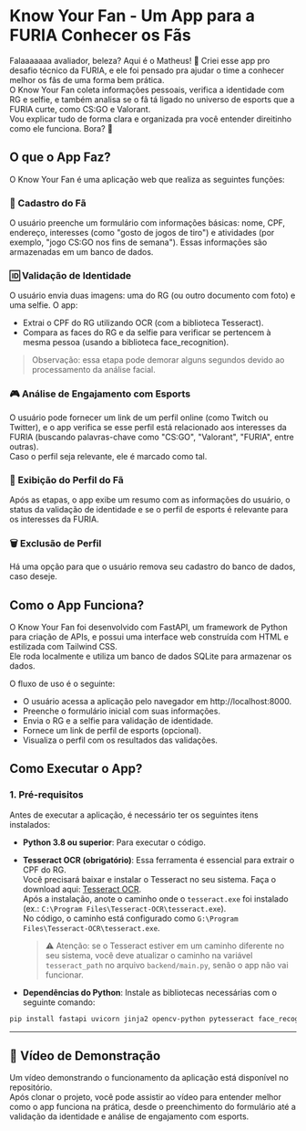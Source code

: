 # Know Your Fan - Um App para a FURIA Conhecer os Fãs

Falaaaaaaa avaliador, beleza? Aqui é o Matheus! 👋 Criei esse app pro desafio técnico da FURIA, e ele foi pensado pra ajudar o time a conhecer melhor os fãs de uma forma bem prática.  
O Know Your Fan coleta informações pessoais, verifica a identidade com RG e selfie, e também analisa se o fã tá ligado no universo de esports que a FURIA curte, como CS:GO e Valorant.  
Vou explicar tudo de forma clara e organizada pra você entender direitinho como ele funciona. Bora? 🚀

## O que o App Faz?

O Know Your Fan é uma aplicação web que realiza as seguintes funções:

### 📝 Cadastro do Fã

O usuário preenche um formulário com informações básicas: nome, CPF, endereço, interesses (como "gosto de jogos de tiro") e atividades (por exemplo, "jogo CS:GO nos fins de semana"). Essas informações são armazenadas em um banco de dados.

### 🆔 Validação de Identidade

O usuário envia duas imagens: uma do RG (ou outro documento com foto) e uma selfie. O app:

- Extrai o CPF do RG utilizando OCR (com a biblioteca Tesseract).
- Compara as faces do RG e da selfie para verificar se pertencem à mesma pessoa (usando a biblioteca face_recognition).

> Observação: essa etapa pode demorar alguns segundos devido ao processamento da análise facial.

### 🎮 Análise de Engajamento com Esports

O usuário pode fornecer um link de um perfil online (como Twitch ou Twitter), e o app verifica se esse perfil está relacionado aos interesses da FURIA (buscando palavras-chave como "CS:GO", "Valorant", "FURIA", entre outras).  
Caso o perfil seja relevante, ele é marcado como tal.

### 👤 Exibição do Perfil do Fã

Após as etapas, o app exibe um resumo com as informações do usuário, o status da validação de identidade e se o perfil de esports é relevante para os interesses da FURIA.

### 🗑️ Exclusão de Perfil

Há uma opção para que o usuário remova seu cadastro do banco de dados, caso deseje.

## Como o App Funciona?

O Know Your Fan foi desenvolvido com FastAPI, um framework de Python para criação de APIs, e possui uma interface web construída com HTML e estilizada com Tailwind CSS.  
Ele roda localmente e utiliza um banco de dados SQLite para armazenar os dados.

O fluxo de uso é o seguinte:

- O usuário acessa a aplicação pelo navegador em http://localhost:8000.
- Preenche o formulário inicial com suas informações.
- Envia o RG e a selfie para validação de identidade.
- Fornece um link de perfil de esports (opcional).
- Visualiza o perfil com os resultados das validações.

## Como Executar o App?

### 1. Pré-requisitos

Antes de executar a aplicação, é necessário ter os seguintes itens instalados:

- **Python 3.8 ou superior**: Para executar o código.
- **Tesseract OCR (obrigatório)**: Essa ferramenta é essencial para extrair o CPF do RG.  
  Você precisará baixar e instalar o Tesseract no seu sistema. Faça o download aqui: [Tesseract OCR](https://github.com/UB-Mannheim/tesseract/wiki).  
  Após a instalação, anote o caminho onde o `tesseract.exe` foi instalado (ex.: `C:\Program Files\Tesseract-OCR\tesseract.exe`).  
  No código, o caminho está configurado como `G:\Program Files\Tesseract-OCR\tesseract.exe`.  

  > ⚠️ Atenção: se o Tesseract estiver em um caminho diferente no seu sistema, você deve atualizar o caminho na variável `tesseract_path` no arquivo `backend/main.py`, senão o app não vai funcionar.

- **Dependências do Python**: Instale as bibliotecas necessárias com o seguinte comando:

```bash
pip install fastapi uvicorn jinja2 opencv-python pytesseract face_recognition requests beautifulsoup4 textblob numpy
```
---

## 🎥 Vídeo de Demonstração

Um vídeo demonstrando o funcionamento da aplicação está disponível no repositório.  
Após clonar o projeto, você pode assistir ao vídeo para entender melhor como o app funciona na prática, desde o preenchimento do formulário até a validação da identidade e análise de engajamento com esports.

